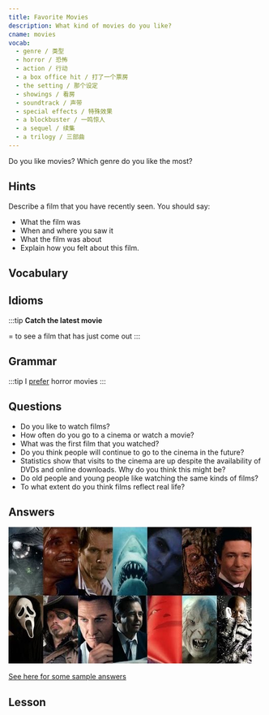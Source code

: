```yaml
---
title: Favorite Movies
description: What kind of movies do you like?
cname: movies
vocab:
  - genre / 类型
  - horror / 恐怖
  - action / 行动
  - a box office hit / 打了一个票房
  - the setting / 那个设定
  - showings / 看房
  - soundtrack / 声带
  - special effects / 特殊效果
  - a blockbuster / 一鸣惊人
  - a sequel / 续集
  - a trilogy / 三部曲
---
```

<banner imgPath='/images/movies.jpg'></banner>


Do you like movies?
Which genre do you like the most?

## Hints
Describe a film that you have recently seen. You should say:
- What the film was
- When and where you saw it
- What the film was about
- Explain how you felt about this film.

## Vocabulary

<vocab-box></vocab-box>

## Idioms

:::tip
**Catch the latest movie**

= to see a film that has just come out
:::


## Grammar

:::tip
I [prefer](../grammar/prefer.md) horror movies
:::

## Questions

- Do you like to watch films?
- How often do you go to a cinema or watch a movie?
- What was the first film that you watched?
- Do you think people will continue to go to the cinema in the future?
- Statistics show that visits to the cinema are up despite the availability of DVDs and online downloads. Why do you think this might be?
- Do old people and young people like watching the same kinds of films?
- To what extent do you think films reflect real life?


## Answers

![movies1](../assets/movies/cover.jpg)

[See here for some sample answers](movies-answers.md)

## Lesson

<qrfooter></qrfooter>
